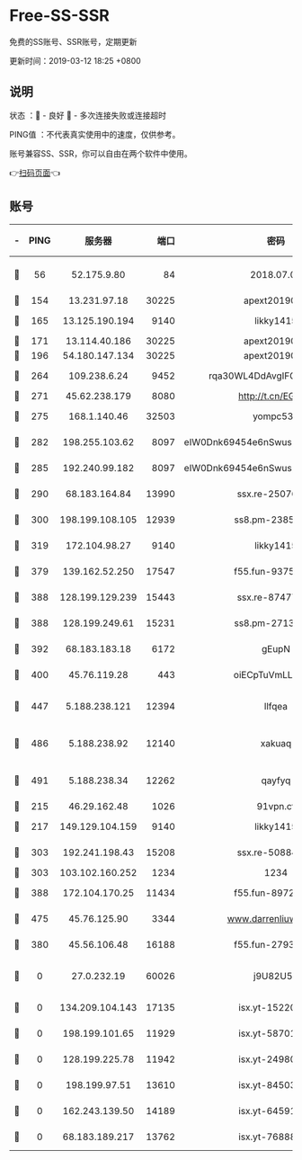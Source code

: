 # Free-SS-SSR

免费的SS账号、SSR账号，定期更新

更新时间：2019-03-12 18:25 +0800

## 说明

状态     ：🙂 - 良好 🙁 - 多次连接失败或连接超时

PING值   ：不代表真实使用中的速度，仅供参考。

账号兼容SS、SSR，你可以自由在两个软件中使用。

👉[扫码页面](https://liesauer.github.io/Free-SS-SSR/)👈

## 账号

|-|PING|服务器|端口|密码|加密方式|区域|
|:----:|:----:|:-----:|-----:|:----:|:----:|:----:|
|🙂|56|52.175.9.80|84|2018.07.07|chacha20-ietf-poly1305|HK|
|🙂|154|13.231.97.18|30225|apext2019006|chacha20|JP|
|🙂|165|13.125.190.194|9140|likky1415|aes-256-cfb|KR|
|🙂|171|13.114.40.186|30225|apext2019006|chacha20|JP|
|🙂|196|54.180.147.134|30225|apext2019006|chacha20|KR|
|🙂|264|109.238.6.24|9452|rqa30WL4DdAvgIFG6Fs3znzTa|aes-256-cfb|FR|
|🙂|271|45.62.238.179|8080|http://t.cn/EGJIyrl|rc4-md5|CA|
|🙂|275|168.1.140.46|32503|yompc535|aes-256-cfb|AU|
|🙂|282|198.255.103.62|8097|eIW0Dnk69454e6nSwuspv9DmS201tQ0D|aes-256-cfb|US|
|🙂|285|192.240.99.182|8097|eIW0Dnk69454e6nSwuspv9DmS201tQ0D|aes-256-cfb|US|
|🙂|290|68.183.164.84|13990|ssx.re-25076562|aes-256-cfb|US|
|🙂|300|198.199.108.105|12939|ss8.pm-23852707|aes-256-cfb|US|
|🙂|319|172.104.98.27|9140|likky1415|aes-256-cfb|JP|
|🙂|379|139.162.52.250|17547|f55.fun-93753526|aes-256-cfb|SG|
|🙂|388|128.199.129.239|15443|ssx.re-87477398|aes-256-cfb|SG|
|🙂|388|128.199.249.61|15231|ss8.pm-27130247|aes-256-cfb|SG|
|🙂|392|68.183.183.18|6172|gEupN|aes-256-cfb|SG|
|🙂|400|45.76.119.28|443|oiECpTuVmLLxk4Ts|aes-256-cfb|AU|
|🙂|447|5.188.238.121|12394|llfqea|chacha20-ietf-poly1305|BR|
|🙂|486|5.188.238.92|12140|xakuaq|chacha20-ietf-poly1305|BR|
|🙂|491|5.188.238.34|12262|qayfyq|chacha20-ietf-poly1305|BR|
|🙂|215|46.29.162.48|1026|91vpn.cf|rc4-md5|RU|
|🙂|217|149.129.104.159|9140|likky1415|aes-256-cfb|HK|
|🙂|303|192.241.198.43|15208|ssx.re-50884758|aes-256-cfb|US|
|🙂|303|103.102.160.252|1234|1234|rc4-md5|JP|
|🙂|388|172.104.170.25|11434|f55.fun-89729095|aes-256-cfb|SG|
|🙂|475|45.76.125.90|3344|www.darrenliuwei.com|aes-256-cfb|AU|
|🙁|380|45.56.106.48|16188|f55.fun-27930556|aes-256-cfb|US|
|🙁|0|27.0.232.19|60026|j9U82U53|xchacha20-ietf-poly1305|HK|
|🙁|0|134.209.104.143|17135|isx.yt-15220743|aes-256-cfb|SG|
|🙁|0|198.199.101.65|11929|isx.yt-58701773|aes-256-cfb|US|
|🙁|0|128.199.225.78|11942|isx.yt-24980353|aes-256-cfb|SG|
|🙁|0|198.199.97.51|13610|isx.yt-84503596|aes-256-cfb|US|
|🙁|0|162.243.139.50|14189|isx.yt-64591414|aes-256-cfb|US|
|🙁|0|68.183.189.217|13762|isx.yt-76888960|aes-256-cfb|SG|
